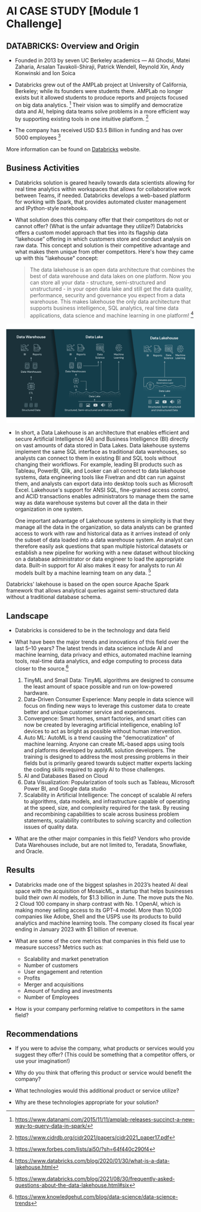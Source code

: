 # AI CASE STUDY [Module 1 Challenge]

## DATABRICKS: Overview and Origin

* Founded in 2013 by seven UC Berkeley academics — Ali Ghodsi, Matei Zaharia, Arsalan Tavakoli-Shiraji, Patrick Wendell, Reynold Xin, Andy Konwinski and Ion Soica

* Databricks grew out of the AMPLab project at University of California, Berkeley; while its founders were students there. AMPLab no longer exists but it allowed students to produce reports and projects focused on big data analytics. [^1] Their vision was to simplify and democratize data and AI, helping data teams solve problems in a more efficient way by supporting existing tools in one intuitive platform. [^2] 

 [^1]: https://www.datanami.com/2015/11/11/amplab-releases-succinct-a-new-way-to-query-data-in-spark/ 
 [^2]:  https://www.cidrdb.org/cidr2021/papers/cidr2021_paper17.pdf

* The company has received USD $3.5 Billion in funding and has over 5000 employees [^3]
 [^3]: https://www.forbes.com/lists/ai50/?sh=64f440c290f4

More information can be found on [Databricks](https://www.databricks.com/) website.

## Business Activities

* Databricks solution is geared heavily towards data scientists allowing for real time analytics within workspaces that allows for collaborative work between Teams, if needed. Databricks develops a web-based platform for working with Spark, that provides automated cluster management and IPython-style notebooks.

* What solution does this company offer that their competitors do not or cannot offer? (What is the unfair advantage they utilize?)
  Databricks offers a custom model approach that ties into its flagship data “lakehouse” offering in which customers store and conduct analysis on raw data. This concept and solution is their competitive advantage and what makes them unique from other competitors. Here's how they came up with this "lakehouse" concept:

  > The data lakehouse is an open data architecture that combines the best of data warehouse and data lakes on one platform. Now you can store all your data - structure, semi-structured and unstructured - in your open data lake and still get the data quality, performance, security and governance you expect from a data warehouse. This makes lakehouse the only data architecture that supports business intelligence, SQL analytics, real time data applications, data science and machine learning in one platform! [^4]
  [^4]:  https://www.databricks.com/blog/2020/01/30/what-is-a-data-lakehouse.html

![Lakehouse Concept](data-LH.png)

* In short, a Data Lakehouse is an architecture that enables efficient and secure Artificial Intelligence (AI) and Business Intelligence (BI) directly on vast amounts of data stored in Data Lakes.
  Data lakehouse systems implement the same SQL interface as traditional data warehouses, so analysts can connect to them in existing BI and SQL tools without changing their workflows. For example, leading BI products such as Tableau, PowerBI, Qlik, and Looker can all connect to data lakehouse systems, data engineering tools like Fivetran and dbt can run against them, and analysts can export data into desktop tools such as Microsoft Excel. Lakehouse's support for ANSI SQL, fine-grained access control, and ACID transactions enables administrators to manage them the same way as data warehouse systems but cover all the data in their organization in one system.
  
  One important advantage of Lakehouse systems in simplicity is that they manage all the data in the organization, so data analysts can be granted access to work with raw and historical data as it arrives instead of only the subset of data loaded into a data warehouse system. An analyst can therefore easily ask questions that span multiple historical datasets or establish a new pipeline for working with a new dataset without blocking on a database administrator or data engineer to load the appropriate data. Built-in support for AI also makes it easy for analysts to run AI models built by a machine learning team on any data. [^5]
  [^5]: https://www.databricks.com/blog/2021/08/30/frequently-asked-questions-about-the-data-lakehouse.html#six
  
Databricks' lakehouse is based on the open source Apache Spark framework that allows analytical queries against semi-structured data without a traditional database schema.

## Landscape

* Databricks is considered to be in the technology and data field
  
* What have been the major trends and innovations of this field over the last 5&ndash;10 years?
  The latest trends in data science include AI and machine learning, data privacy and ethics, automated machine learning tools, real-time data analytics, and edge computing to process data closer to the source.[^6]
  1. TinyML and Small Data: TinyML algorithms are designed to consume the least amount of space possible and run on low-powered hardware.
  2. Data-Driven Consumer Experience: Many people in data science will focus on finding new ways to leverage this customer data to create better and unique customer service and experiences.
  3. Convergence: Smart homes, smart factories, and smart cities can now be created by leveraging artificial intelligence, enabling IoT devices to act as bright as possible without human intervention.
  4. Auto ML: AutoML is a trend causing the "democratization" of machine learning. Anyone can create ML-based apps using tools and platforms developed by autoML solution developers. The training is designed to address the most pressing problems in their fields but is primarily geared towards subject matter experts lacking the coding skills required to apply AI to those challenges.
  5. AI and Databases Based on Cloud
  6. Data Visualization: Popularization of tools such as Tableau, Microsoft Power BI, and Google data studio
  7. Scalability in Artificial Intelligence: The concept of scalable AI refers to algorithms, data models, and infrastructure capable of operating at the speed, size, and complexity required for the task. By reusing and recombining capabilities to scale across business problem statements, scalability contributes to solving scarcity and collection issues of quality data.
 [^6]: https://www.knowledgehut.com/blog/data-science/data-science-trends

* What are the other major companies in this field?
  Vendors who provide Data Warehouses include, but are not limited to, Teradata, Snowflake, and Oracle.

## Results

* Databricks made one of the biggest splashes in 2023’s heated AI deal space with the acquisition of MosaicML, a startup that helps businesses build their own AI models, for $1.3 billion in June. The move puts the No. 2 Cloud 100 company in sharp contrast with No. 1 OpenAI, which is making money selling access to its GPT-4 model. More than 10,000 companies like Adobe, Shell and the USPS use its products to build analytics and machine learning tools. The company closed its fiscal year ending in January 2023 with $1 billion of revenue. 

* What are some of the core metrics that companies in this field use to measure success?
Metrics such as: 
  - Scalability and market penetration
  - Number of customers
  - User engagement and retention
  - Profits
  - Merger and acquisitions
  - Amount of funding and investments
  - Number of Employees

* How is your company performing relative to competitors in the same field?

## Recommendations

* If you were to advise the company, what products or services would you suggest they offer? (This could be something that a competitor offers, or use your imagination!)

* Why do you think that offering this product or service would benefit the company?

* What technologies would this additional product or service utilize?

* Why are these technologies appropriate for your solution?
